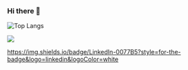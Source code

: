 ### Hi there 👋

![Top Langs](https://github-readme-stats.vercel.app/api/top-langs/?username=nataliakist&layout=compact&theme=dark)

<img src="{(https://img.shields.io/badge/LinkedIn-0077B5?style=for-the-badge&logo=linkedin&logoColor=white)}" />

https://img.shields.io/badge/LinkedIn-0077B5?style=for-the-badge&logo=linkedin&logoColor=white
<!--
**nataliakist/nataliakist** is a ✨ _special_ ✨ repository because its `README.md` (this file) appears on your GitHub profile.

Here are some ideas to get you started:

- 🔭 I’m currently working on ...
- 🌱 I’m currently learning ...
- 👯 I’m looking to collaborate on ...
- 🤔 I’m looking for help with ...
- 💬 Ask me about ...
- 📫 How to reach me: ...
- 😄 Pronouns: ...
- ⚡ Fun fact: ...
-->
